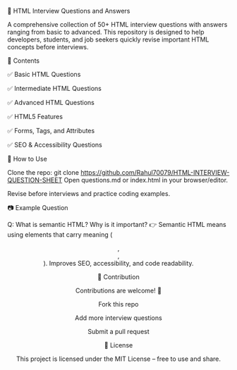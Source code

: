 📘 HTML Interview Questions and Answers

A comprehensive collection of 50+ HTML interview questions with answers ranging from basic to advanced.
This repository is designed to help developers, students, and job seekers quickly revise important HTML concepts before interviews.

📑 Contents

✅ Basic HTML Questions

✅ Intermediate HTML Questions

✅ Advanced HTML Questions

✅ HTML5 Features

✅ Forms, Tags, and Attributes

✅ SEO & Accessibility Questions

🚀 How to Use

Clone the repo:
git clone https://github.com/Rahul70079/HTML-INTERVIEW-QUESTION-SHEET
Open questions.md or index.html in your browser/editor.

Revise before interviews and practice coding examples.

📷 Example Question

Q: What is semantic HTML? Why is it important?
👉 Semantic HTML means using elements that carry meaning (<header>, <footer>, <article>).
Improves SEO, accessibility, and code readability.

🤝 Contribution

Contributions are welcome! 🚀

Fork this repo

Add more interview questions

Submit a pull request


📌 License

This project is licensed under the MIT License – free to use and share.
